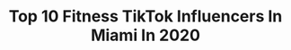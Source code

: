 ---
title: Top 10 Fitness TikTok Influencers In Miami In 2020
description: >-
  Find top fitness TikTok influencers in Miami in 2020. Most popular hashtags: #fitness #miami #happy #workout.
platform: TikTok
profiles:
  - username: "joehadley96"
    fullname: >-
      Joseph JP Hadley
    location: "United States"
    followers: 6043
    engagement: 976
    commentsToLikes: 0.075831
    id: ck9tu8w7sk87z0j786zjpgboa
    verified: false
    hashtags: "#dolantwins, #pride, #retweet, #mytype"
  - username: "sebi"
    fullname: >-
      SEBI
    location: "United States"
    followers: 2060304
    engagement: 1056
    commentsToLikes: 0.013427
    id: ck80704z2nj2z0j78kxeacpzf
    verified: true
    hashtags: "#newdance, #randomthings, #moneyheist, #fitness"
  - username: "rachelbaderr"
    fullname: >-
      Rachel Bader 🧡
    location: "United States"
    followers: 31573
    engagement: 373
    commentsToLikes: 0.008152
    id: ck9gpxkjr741j0j788onft97t
    verified: false
    hashtags: "#lgbt, #selflove, #plottwist, #whatsinthebox"
  - username: "inlinephotography"
    fullname: >-
      inlinephotography
    location: "United States"
    followers: 2860
    engagement: 296
    commentsToLikes: 0.025756
    id: ck9ewrv9bo2zh0j787qmg6xzp
    verified: false
    hashtags: "#shakira, #superbowl2020, #fitness, #resistancebandworkout"
  - username: "d_locay"
    fullname: >-
      locaydevin
    location: "United States"
    followers: 28505
    engagement: 808
    commentsToLikes: 0.041569
    id: ck8j6cyfa965d0j78bl3b1i0f
    verified: false
    hashtags: "#spacex, #madeit, #disaster, #liveitup"
  - username: "andrespres"
    fullname: >-
      andrespres
    location: "United States"
    followers: 69517
    engagement: 582
    commentsToLikes: 0.039904
    id: ck8j6ltb2ajrr0j78kos7uqa7
    verified: false
    hashtags: "#hummus, #coldplunge, #gotthisforyou, #salty"
  - username: "jimmylevymusic"
    fullname: >-
      Jimmy Levy 
    location: "United States"
    followers: 108497
    engagement: 811
    commentsToLikes: 0.038746
    id: ck9evgs5aic7z0j78dhiprsq0
    verified: false
    hashtags: "#nittigritti, #impression, #bishopbriggs, #beberexha"
  - username: "stefaru25"
    fullname: >-
      Stefania Ruiz 
    location: "United States"
    followers: 183226
    engagement: 623
    commentsToLikes: 0.032186
    id: ck9jyxgo668au0j780w84s0hk
    verified: false
    hashtags: "#nattinatasha, #gotthisforyou, #justdancemoves, #moving"
  - username: "priprirosepr"
    fullname: >-
      priprirosepr
    location: "United States"
    followers: 18013
    engagement: 318
    commentsToLikes: 0.032956
    id: cka630exr286c0i786bns3bnd
    verified: false
    hashtags: "#baliswing, #swingit, #tiktokfan, #family"
  - username: "____amays.officia"
    fullname: >-
      ____amays.official__
    location: "United States"
    followers: 23657
    engagement: 888
    commentsToLikes: 0.035357
    id: ckacfmx5drkh30i78fojq0a4x
    verified: false
    hashtags: "#tiktokvirall, #modelo, #givenchy, #fallowmee"
---